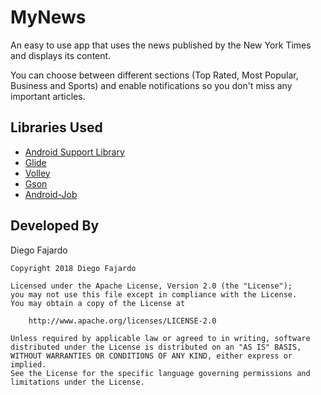 # MyNews

An easy to use app that uses the news published by the New York Times and displays its content.

You can choose between different sections (Top Rated, Most Popular, Business and Sports) and enable notifications so you don't miss any important articles. 

## Libraries Used

* [Android Support Library](https://developer.android.com/topic/libraries/support-library/)
* [Glide](https://github.com/bumptech/glide/)
* [Volley](https://developer.android.com/training/volley/)
* [Gson](https://github.com/google/gson/)
* [Android-Job](https://github.com/evernote/android-job)

## Developed By

Diego Fajardo

    Copyright 2018 Diego Fajardo
    
    Licensed under the Apache License, Version 2.0 (the "License");
    you may not use this file except in compliance with the License.
    You may obtain a copy of the License at

        http://www.apache.org/licenses/LICENSE-2.0

    Unless required by applicable law or agreed to in writing, software
    distributed under the License is distributed on an "AS IS" BASIS,
    WITHOUT WARRANTIES OR CONDITIONS OF ANY KIND, either express or implied.
    See the License for the specific language governing permissions and
    limitations under the License.
